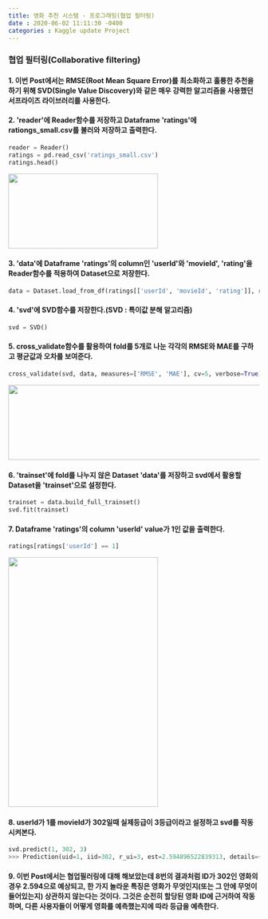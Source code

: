 ```yaml
---
title: 영화 추천 시스템 - 프로그래밍(협업 필터링)  
date : 2020-06-02 11:11:30 -0400
categories : Kaggle update Project
---
```

### 협업 필터링(Collaborative filtering)



#### 1. 이번 Post에서는 RMSE(Root Mean Square Error)를 최소화하고 훌륭한 추천을 하기 위해 SVD(Single Value Discovery)와 같은 매우 강력한 알고리즘을 사용했던 서프라이즈 라이브러리를 사용한다.



#### 2. 'reader'에 Reader함수를 저장하고 Dataframe 'ratings'에 rationgs_small.csv를 불러와 저장하고 출력한다.
```python
reader = Reader()
ratings = pd.read_csv('ratings_small.csv')
ratings.head()
```
<img src="https://user-images.githubusercontent.com/60723495/83468966-4d3d7600-a4b9-11ea-8dbe-feddf32690bb.png" width="300" height="150">




#### 3. 'data'에 Dataframe 'ratings'의 column인 'userId'와 'movieId', 'rating'을 Reader함수를 적용하여 Dataset으로 저장한다.
```python
data = Dataset.load_from_df(ratings[['userId', 'movieId', 'rating']], reader)
```



#### 4. 'svd'에 SVD함수를 저장한다.(SVD : 특이값 분해 알고리즘)
```python
svd = SVD()
```



#### 5. cross_validate함수를 활용하여 fold를 5개로 나눈 각각의 RMSE와 MAE를 구하고 평균값과 오차를 보여준다.
```python
cross_validate(svd, data, measures=['RMSE', 'MAE'], cv=5, verbose=True)
```
<img src="https://user-images.githubusercontent.com/60723495/83470485-3dc02c00-a4bd-11ea-966d-4f3aeba9c400.png" width="800" height="150">



#### 6. 'trainset'에 fold를 나누지 않은 Dataset 'data'를 저장하고 svd에서 활용할 Dataset을 'trainset'으로 설정한다.
```python
trainset = data.build_full_trainset()
svd.fit(trainset)
```



#### 7. Dataframe 'ratings'의 column 'userId' value가 1인 값을 출력한다.
```python
ratings[ratings['userId'] == 1]
``` 
<img src="https://user-images.githubusercontent.com/60723495/83471552-eec7c600-a4bf-11ea-83e9-0f14f40ea787.png" width="300" height="500">




#### 8. userId가 1를 movieId가 302일때 실제등급이 3등급이라고 설정하고 svd를 작동시켜본다.
```python
svd.predict(1, 302, 3)
>>> Prediction(uid=1, iid=302, r_ui=3, est=2.594896522839313, details={'was_impossible': False})
```



#### 9. 이번 Post에서는 협업필러링에 대해 해보았는데 8번의 결과처럼 ID가 302인 영화의 경우 2.594으로 예상되고, 한 가지 놀라운 특징은 영화가 무엇인지(또는 그 안에 무엇이 들어있는지) 상관하지 않는다는 것이다. 그것은 순전히 할당된 영화 ID에 근거하여 작동하며, 다른 사용자들이 어떻게 영화를 예측했는지에 따라 등급을 예측한다.
